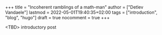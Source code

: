 +++
title = "Incoherent ramblings of a math-man"
author = ["Detlev Vandaele"]
lastmod = 2022-05-01T19:40:35+02:00
tags = ["introduction", "blog", "hugo"]
draft = true
nocomment = true
+++

&lt;TBD&gt; introductory post <br/>